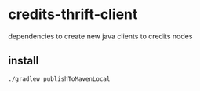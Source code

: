 # credits-thrift-client
dependencies to create new java clients to credits nodes

## install
`./gradlew publishToMavenLocal`
